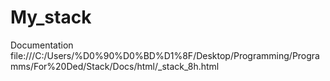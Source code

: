 # My_stack
Documentation
file:///C:/Users/%D0%90%D0%BD%D1%8F/Desktop/Programming/Programms/For%20Ded/Stack/Docs/html/_stack_8h.html
